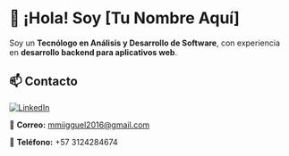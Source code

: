 # 👋 ¡Hola! Soy [Tu Nombre Aquí]

Soy un **Tecnólogo en Análisis y Desarrollo de Software**, con experiencia en **desarrollo backend para aplicativos web**.

## 📫 Contacto

[![LinkedIn](https://img.shields.io/badge/LinkedIn-Perfil%20Profesional-blue?logo=linkedin&style=flat-square)](www.linkedin.com/in/miguel-rodriguez01)

📧 **Correo:** [mmiigguel2016@gmail.com](mmiigguel2016@gmail.com)

📱 **Teléfono:** +57 3124284674
<!--
**MiguelRodriguez-P/MiguelRodriguez-P** is a ✨ _special_ ✨ repository because its `README.md` (this file) appears on your GitHub profile.

Here are some ideas to get you started:

- 🔭 I’m currently working on ...
- 🌱 I’m currently learning ...
- 👯 I’m looking to collaborate on ...
- 🤔 I’m looking for help with ...
- 💬 Ask me about ...
- 📫 How to reach me: ...
- 😄 Pronouns: ...
- ⚡ Fun fact: ...
-->
